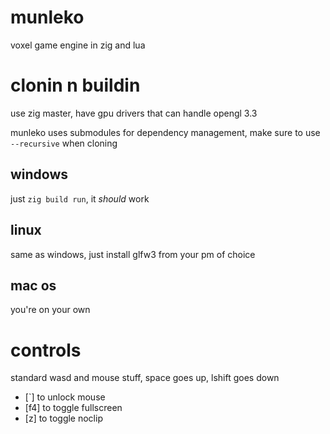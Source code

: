 # munleko

voxel game engine in zig and lua


# clonin n buildin
use zig master, have gpu drivers that can handle opengl 3.3

munleko uses submodules for dependency management, make sure to use `--recursive` when cloning

## windows
just `zig build run`, it *should* work

## linux
same as windows, just install glfw3 from your pm of choice

## mac os
you're on your own

# controls
standard wasd and mouse stuff, space goes up, lshift goes down
- \[`\] to unlock mouse
- \[f4\] to toggle fullscreen
- \[z\] to toggle noclip